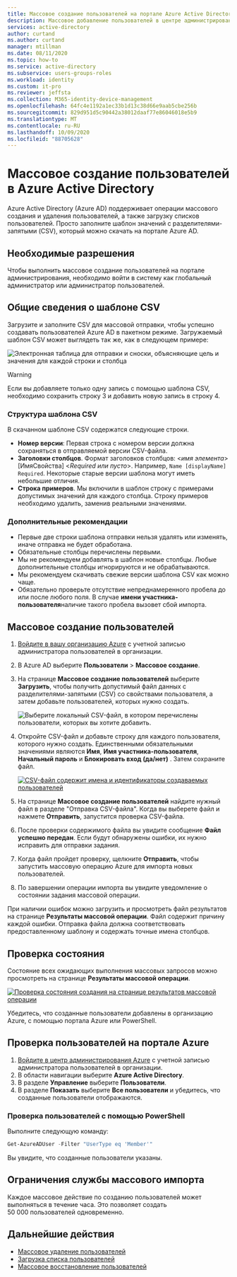 ```yaml
---
title: Массовое создание пользователей на портале Azure Active Directory | Документация Майкрософт
description: Массовое добавление пользователей в центре администрирования Azure AD в Azure Active Directory
services: active-directory
author: curtand
ms.author: curtand
manager: mtillman
ms.date: 08/11/2020
ms.topic: how-to
ms.service: active-directory
ms.subservice: users-groups-roles
ms.workload: identity
ms.custom: it-pro
ms.reviewer: jeffsta
ms.collection: M365-identity-device-management
ms.openlocfilehash: 64fc4e1192a1ec33b1d13c38d66e9aab5cbe256b
ms.sourcegitcommit: 829d951d5c90442a38012daaf77e86046018e5b9
ms.translationtype: MT
ms.contentlocale: ru-RU
ms.lasthandoff: 10/09/2020
ms.locfileid: "88705628"
---
```

# <a name="bulk-create-users-in-azure-active-directory"></a>Массовое создание пользователей в Azure Active Directory

Azure Active Directory (Azure AD) поддерживает операции массового создания и удаления пользователей, а также загрузку списков пользователей. Просто заполните шаблон значений с разделителями-запятыми (CSV), который можно скачать на портале Azure AD.

## <a name="required-permissions"></a>Необходимые разрешения

Чтобы выполнить массовое создание пользователей на портале администрирования, необходимо войти в систему как глобальный администратор или администратор пользователей.

## <a name="understand-the-csv-template"></a>Общие сведения о шаблоне CSV

Загрузите и заполните CSV для массовой отправки, чтобы успешно создавать пользователей Azure AD в пакетном режиме. Загружаемый шаблон CSV может выглядеть так же, как в следующем примере:

![Электронная таблица для отправки и сноски, объясняющие цель и значения для каждой строки и столбца](./media/users-bulk-add/create-template-example.png)

> [!WARNING]
> Если вы добавляете только одну запись с помощью шаблона CSV, необходимо сохранить строку 3 и добавить новую запись в строку 4.

### <a name="csv-template-structure"></a>Структура шаблона CSV

В скачанном шаблоне CSV содержатся следующие строки.

- **Номер версии**: Первая строка с номером версии должна сохраняться в отправляемой версии CSV-файла.
- **Заголовки столбцов**. Формат заголовков столбцов: &lt;*имя элемента*&gt; [ИмяСвойства] &lt;*Required или пусто*&gt;. Например, `Name [displayName] Required`. Некоторые старые версии шаблона могут иметь небольшие отличия.
- **Строка примеров**. Мы включили в шаблон строку с примерами допустимых значений для каждого столбца. Строку примеров необходимо удалить, заменив реальными значениями.

### <a name="additional-guidance"></a>Дополнительные рекомендации

- Первые две строки шаблона отправки нельзя удалять или изменять, иначе отправка не будет обработана.
- Обязательные столбцы перечислены первыми.
- Мы не рекомендуем добавлять в шаблон новые столбцы. Любые дополнительные столбцы игнорируются и не обрабатываются.
- Мы рекомендуем скачивать свежие версии шаблона CSV как можно чаще.
- Обязательно проверьте отсутствие непреднамеренного пробела до или после любого поля. В случае **имени участника-пользователя**наличие такого пробела вызовет сбой импорта.

## <a name="to-create-users-in-bulk"></a>Массовое создание пользователей

1. [Войдите в вашу организацию Azure](https://aad.portal.azure.com) с учетной записью администратора пользователей в организации.
1. В Azure AD выберите **Пользователи** > **Массовое создание**.
1. На странице **Массовое создание пользователей** выберите **Загрузить**, чтобы получить допустимый файл данных с разделителями-запятыми (CSV) со свойствами пользователя, а затем добавьте пользователей, которых нужно создать.

   ![Выберите локальный CSV-файл, в котором перечислены пользователи, которых вы хотите добавить.](./media/users-bulk-add/upload-button.png)

1. Откройте CSV-файл и добавьте строку для каждого пользователя, которого нужно создать. Единственными обязательными значениями являются **Имя**, **Имя участника-пользователя**, **Начальный пароль** и **Блокировать вход (да/нет)** . Затем сохраните файл.

   [![CSV-файл содержит имена и идентификаторы создаваемых пользователей](media/users-bulk-add/add-csv-file.png)](media/users-bulk-add/add-csv-file.png#lightbox)

1. На странице **Массовое создание пользователей** найдите нужный файл в разделе "Отправка CSV-файла". Когда вы выберете файл и нажмете **Отправить**, запустится проверка CSV-файла.
1. После проверки содержимого файла вы увидите сообщение **Файл успешно передан**. Если будут обнаружены ошибки, их нужно исправить для отправки задания.
1. Когда файл пройдет проверку, щелкните **Отправить**, чтобы запустить массовую операцию Azure для импорта новых пользователей.
1. По завершении операции импорта вы увидите уведомление о состоянии задания массовой операции.

При наличии ошибок можно загрузить и просмотреть файл результатов на странице **Результаты массовой операции**. Файл содержит причину каждой ошибки. Отправка файла должна соответствовать предоставленному шаблону и содержать точные имена столбцов.

## <a name="check-status"></a>Проверка состояния

Состояние всех ожидающих выполнения массовых запросов можно просмотреть на странице **Результаты массовой операции**.

   [![Проверка состояния создания на странице результатов массовой операции](media/users-bulk-add/bulk-center.png)](media/users-bulk-add/bulk-center.png#lightbox)

Убедитесь, что созданные пользователи добавлены в организацию Azure, с помощью портала Azure или PowerShell.

## <a name="verify-users-in-the-azure-portal"></a>Проверка пользователей на портале Azure

1. [Войдите в центр администрирования Azure](https://aad.portal.azure.com) с учетной записью администратора пользователей в организации.
1. В области навигации выберите **Azure Active Directory**.
1. В разделе **Управление** выберите **Пользователи**.
1. В разделе **Показать** выберите **Все пользователи** и убедитесь, что созданные пользователи отображаются.

### <a name="verify-users-with-powershell"></a>Проверка пользователей с помощью PowerShell

Выполните следующую команду:

``` PowerShell
Get-AzureADUser -Filter "UserType eq 'Member'"
```

Вы увидите, что созданные пользователи указаны.

## <a name="bulk-import-service-limits"></a>Ограничения службы массового импорта

Каждое массовое действие по созданию пользователей может выполняться в течение часа. Это позволяет создать 50 000 пользователей одновременно.

## <a name="next-steps"></a>Дальнейшие действия

- [Массовое удаление пользователей](users-bulk-delete.md)
- [Загрузка списка пользователей](users-bulk-download.md)
- [Массовое восстановление пользователей](users-bulk-restore.md)
